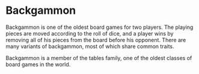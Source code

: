 # Backgammon

Backgammon is one of the oldest board games for two players. The playing pieces are moved according to the roll
of dice, and a player wins by removing all of his pieces from the board before his opponent. There are many 
variants of backgammon, most of which share common traits.

Backgammon is a member of the tables family, one of the oldest classes of board games in the world.
